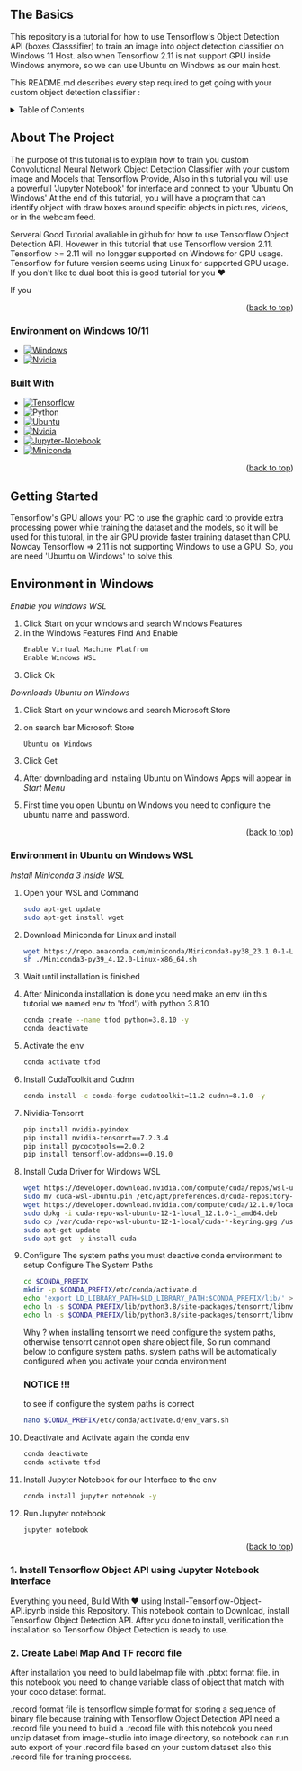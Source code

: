  <a name="readme-top"></a>

<!-- The Basics -->
## The Basics

This repository is a tutorial for how to use Tensorflow's Object Detection API (boxes Classsifier) to train an image into object detection classifier on Windows 11 Host. also when Tensorflow 2.11 is not support GPU inside Windows anymore, so we can use Ubuntu on Windows as our main host.


This README.md describes every step required to get going with your custom object detection classifier :

<!-- TABLE OF CONTENTS -->
<details>
  <summary>Table of Contents</summary>
  <ol>
    <li>
      <a href="#the-basics">The Basics</a>
    </li>
    <li>
    <a href="#about-the-project">About The Project</a>
    <ul>
        <a href="#build-with"> Build With </a>
    </ul>
    </li>
    <li>
      <a href="#getting-started">Getting Started</a>
      <ul>
        <li><a href="#environment-in-windows">Environment in Windows</a></li>
        <li><a href="#environment-in-ubuntu-on-windows-wsl">Environment in Ubuntu on Windows _(WSL)_</a></li>
      </ul>
    </li>
    <li><a href="#usage">Usage</a></li>
    <li><a href="#roadmap">Roadmap</a></li>
    <li><a href="#contributing">Contributing</a></li>
    <li><a href="#license">License</a></li>
    <li><a href="#contact">Contact</a></li>
    <li><a href="#acknowledgments">Acknowledgments</a></li>
  </ol>
</details>

<!-- ABOUT THE PROJECT -->
## About The Project

The purpose of this tutorial is to explain how to train you custom Convolutional Neural Network Object Detection Classifier with your custom image and Models that Tensorflow Provide, Also in this tutorial you will use a powerfull 'Jupyter Notebook' for interface and connect to your 'Ubuntu On Windows' At the end of this tutorial, you will have a program that can identify object with draw boxes around specific objects in pictures, videos, or in the webcam feed.

Serveral Good Tutorial avaliable in github for how to use Tensorflow Object Detection API. Hovewer in this tutorial that use Tensorflow version 2.11. Tensorflow >= 2.11 will no longger supported on Windows for GPU usage. Tensorflow for future version seems using Linux for supported GPU usage.  
If you don't like to dual boot this is good tutorial for you ❤️

If you


<p align="right">(<a href="#readme-top">back to top</a>)</p>

### Environment on Windows 10/11
* [![Windows][Windows]][Windows-url]
* [![Nvidia][Nvidia]][Nvidia-url]


### Built With

* [![Tensorflow][Tensorflow]][Next-url]
* [![Python][Python]][Python-url]
* [![Ubuntu][Ubuntu]][Ubuntu-url]
* [![Nvidia][Nvidia]][Nvidia-url]
* [![Jupyter-Notebook][Jupyter-Notebook]][Jupyter-Notebook-url]
* [![Miniconda][Miniconda]][Miniconda-url]


<p align="right">(<a href="#readme-top">back to top</a>)</p>



<!-- GETTING STARTED -->
## Getting Started

Tensorflow's GPU allows your PC to use the graphic card to provide extra processing power while training the dataset and the models, so it will be used for this tutoral, in the air GPU provide faster training dataset than CPU. Nowday Tensorflow => 2.11 is not supporting Windows to use a GPU. So, you are need 'Ubuntu on Windows' to solve this.


<!-- Environment in Windows -->
## Environment in Windows

_Enable you windows WSL_
1. Click Start on your windows and search Windows Features
2. in the Windows Features Find And Enable
   ```sh
   Enable Virtual Machine Platfrom
   Enable Windows WSL
   ```
3. Click Ok 



_Downloads Ubuntu on Windows_
1. Click Start on your windows and search Microsoft Store
2. on search bar Microsoft Store
   ```sh
   Ubuntu on Windows
   ```
3. Click Get

4. After downloading and instaling Ubuntu on Windows Apps will appear in _Start Menu_
5. First time you open Ubuntu on Windows you need to configure the ubuntu name and password.

<p align="right">(<a href="#readme-top">back to top</a>)</p>


<!-- Environment in Ubuntu on Windows WSL -->
### Environment in Ubuntu on Windows WSL
_Install Miniconda 3 inside WSL_
1. Open your WSL and Command
   ```sh
   sudo apt-get update
   sudo apt-get install wget
   ```
2. Download Miniconda for Linux and install
   ```sh
   wget https://repo.anaconda.com/miniconda/Miniconda3-py38_23.1.0-1-Linux-x86_64.sh
   sh ./Miniconda3-py39_4.12.0-Linux-x86_64.sh
   ```
3. Wait until installation is finished
4. After Miniconda installation is done you need make an env (in this tutorial we named env to 'tfod') with python 3.8.10
   ```sh
   conda create --name tfod python=3.8.10 -y
   conda deactivate
   ```

6. Activate the env 
   ```sh
   conda activate tfod
   ```
7. Install CudaToolkit and Cudnn
   ```sh
   conda install -c conda-forge cudatoolkit=11.2 cudnn=8.1.0 -y
   ```
8. Nividia-Tensorrt
   ```sh
   pip install nvidia-pyindex
   pip install nvidia-tensorrt==7.2.3.4
   pip install pycocotools==2.0.2
   pip install tensorflow-addons==0.19.0
   
   ```
5. Install Cuda Driver for Windows WSL
   ```sh
   wget https://developer.download.nvidia.com/compute/cuda/repos/wsl-ubuntu/x86_64/cuda-wsl-ubuntu.pin
   sudo mv cuda-wsl-ubuntu.pin /etc/apt/preferences.d/cuda-repository-pin-600
   wget https://developer.download.nvidia.com/compute/cuda/12.1.0/local_installers/cuda-repo-wsl-ubuntu-12-1-local_12.1.0-1_amd64.deb
   sudo dpkg -i cuda-repo-wsl-ubuntu-12-1-local_12.1.0-1_amd64.deb
   sudo cp /var/cuda-repo-wsl-ubuntu-12-1-local/cuda-*-keyring.gpg /usr/share/keyrings/
   sudo apt-get update
   sudo apt-get -y install cuda
   ```
9. Configure The system paths you must deactive conda environment to setup Configure The System Paths
   ```sh
   cd $CONDA_PREFIX
   mkdir -p $CONDA_PREFIX/etc/conda/activate.d
   echo 'export LD_LIBRARY_PATH=$LD_LIBRARY_PATH:$CONDA_PREFIX/lib/' > $CONDA_PREFIX/etc/conda/activate.d/env_vars.sh
   echo ln -s $CONDA_PREFIX/lib/python3.8/site-packages/tensorrt/libnvinfer.so.8  $CONDA_PREFIX/lib/libnvinfer.so.7
   echo ln -s $CONDA_PREFIX/lib/python3.8/site-packages/tensorrt/libnvinfer_plugin.so.8 $CONDA_PREFIX/lib/libnvinfer_plugin.so.7
   ``` 
    Why ? when installing tensorrt we need configure the system paths, otherwise tensorrt cannot open share object file, So run command below to configure system paths. system paths will be automatically configured when you activate your conda environment 

   <h3> NOTICE !!! </h3>
    to see if configure the system paths is correct 

    ```sh
    nano $CONDA_PREFIX/etc/conda/activate.d/env_vars.sh
    ```
10. Deactivate and Activate again the conda env
    ```sh
    conda deactivate
    conda activate tfod
    ```
11. Install Jupyter Notebook for our Interface to the env
    ```sh
    conda install jupyter notebook -y
    ``` 
12. Run Jupyter notebook
    ```sh
    jupyter notebook
    ```
<p align="right">(<a href="#readme-top">back to top</a>)</p>


### 1. Install Tensorflow Object API using Jupyter Notebook Interface
Everything you need, Build With ❤️ using Install-Tensorflow-Object-API.ipynb inside this Repository. This notebook contain to Download, install Tensorflow Object Detection API. After you done to install, verification the installation so Tensorflow Object Detection is ready to use.

### 2. Create Label Map And TF record file 
After installation you need to build labelmap file with .pbtxt format file. in this notebook you need to change variable class of object that match with your coco dataset format. 

.record format file is tensorflow simple format for storing a sequence of binary file 
because training with Tensorflow Object Detection API need a .record file you need to build a .record file with this notebook you need unzip dataset from image-studio into image directory, so notebook can run auto export of your .record file based on your custom dataset also this .record file for training proccess.

<!-- MARKDOWN LINKS & IMAGES -->
<!-- https://www.markdownguide.org/basic-syntax/#reference-style-links -->
[contributors-shield]: https://img.shields.io/github/contributors/github_username/repo_name.svg?style=for-the-badge
[contributors-url]: https://github.com/github_username/repo_name/graphs/contributors
[forks-shield]: https://img.shields.io/github/forks/github_username/repo_name.svg?style=for-the-badge
[forks-url]: https://github.com/github_username/repo_name/network/members
[stars-shield]: https://img.shields.io/github/stars/github_username/repo_name.svg?style=for-the-badge
[stars-url]: https://github.com/github_username/repo_name/stargazers
[issues-shield]: https://img.shields.io/github/issues/github_username/repo_name.svg?style=for-the-badge
[issues-url]: https://github.com/github_username/repo_name/issues
[license-shield]: https://img.shields.io/github/license/github_username/repo_name.svg?style=for-the-badge
[license-url]: https://github.com/github_username/repo_name/blob/master/LICENSE.txt
[linkedin-shield]: https://img.shields.io/badge/-LinkedIn-black.svg?style=for-the-badge&logo=linkedin&colorB=555
[linkedin-url]: https://linkedin.com/in/linkedin_username
[product-screenshot]: images/screenshot.png
[Next.js]: https://img.shields.io/badge/next.js-000000?style=for-the-badge&logo=nextdotjs&logoColor=white
[Next-url]: https://nextjs.org/
[Tensorflow]: https://img.shields.io/badge/Tensorflow-000000?style=for-the-badge&logo=Tensorflow&logoColor=orange
[Tensorflow-url]: https://www.tensorflow.org/
[Python]: https://img.shields.io/badge/Python-000000?style=for-the-badge&logo=Python&logoColor=blue
[Python-url]: https://www.python.org/
[Ubuntu]: https://img.shields.io/badge/Ubuntu-000000?style=for-the-badge&logo=Ubuntu&logoColor=orange
[Ubuntu-url]: https://ubuntu.com/wsl
[Nvidia]: https://img.shields.io/badge/Nvidia-000000?style=for-the-badge&logo=Nvidia&logoColor=green
[Nvidia-url]: https://ubuntu.com/wsl
[Jupyter-Notebook]: https://img.shields.io/badge/Jupyter/Notebook-000000?style=for-the-badge&logo=Jupyter&logoColor=orange
[Jupyter-Notebook-url]: https://jupyter.org/
[Windows]: https://img.shields.io/badge/Windows/WSL-000000?style=for-the-badge&logo=windows&logoColor=blue
[Windows-url]: https://jupyter.org/
[miniconda]: https://img.shields.io/badge/Miniconda-000000?style=for-the-badge&logo=Anaconda&logoColor=green
[miniconda-url]: https://jupyter.org/

